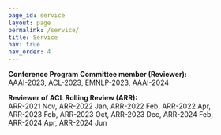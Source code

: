 ```yaml
---
page_id: service
layout: page
permalink: /service/
title: Service
nav: true
nav_order: 4
---
```


**Conference Program Committee member (Reviewer):**  
AAAI-2023, ACL-2023, EMNLP-2023, AAAI-2024

**Reviewer of ACL Rolling Review (ARR):**  
ARR-2021 Nov, ARR-2022 Jan, ARR-2022 Feb, ARR-2022 Apr,  
ARR-2023 Feb, ARR-2023 Oct, ARR-2023 Dec, ARR-2024 Feb,  
ARR-2024 Apr, ARR-2024 Jun
